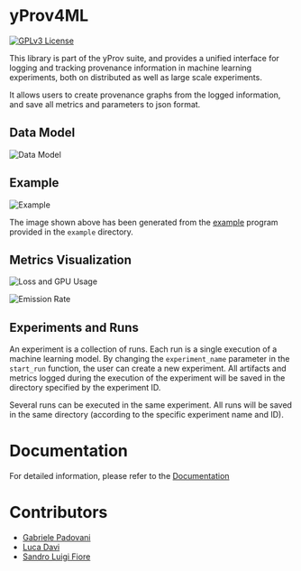 # yProv4ML

[![GPLv3 License](https://img.shields.io/badge/License-GPL%20v3-yellow.svg)](https://opensource.org/licenses/)

This library is part of the yProv suite, and provides a unified interface for logging and tracking provenance information in machine learning experiments, both on distributed as well as large scale experiments. 

It allows users to create provenance graphs from the logged information, and save all metrics and parameters to json format.

## Data Model

![Data Model](./assets/prov4ml.datamodel.png)

## Example

![Example](./assets/example.svg)

The image shown above has been generated from the [example](./examples/mlflow_lightning.py) program provided in the ```example``` directory.

## Metrics Visualization

![Loss and GPU Usage](./assets/System_Metrics.png)

![Emission Rate](assets/Emission_Rate.png) 

## Experiments and Runs

An experiment is a collection of runs. Each run is a single execution of a machine learning model. 
By changing the ```experiment_name``` parameter in the ```start_run``` function, the user can create a new experiment. 
All artifacts and metrics logged during the execution of the experiment will be saved in the directory specified by the experiment ID. 

Several runs can be executed in the same experiment. All runs will be saved in the same directory (according to the specific experiment name and ID).

# Documentation

For detailed information, please refer to the [Documentation](https://hpci-lab.github.io/yProv4ML.github.io/)

<!-- - [Installation](./wiki/installation.md)
- [Setup](./wiki/setup.md)
- [Provenance Graph](./wiki/prov_graph.md)
- [Logging](./wiki/logging.md)
- [Prov Collection](./wiki/prov_collection.md)
- [Carbon Metrics](./wiki/carbon.md)
- [System Metrics](./wiki/system.md)
- [Time Metrics](./wiki/time.md)
- [Registering Metrics](./wiki/registering_metrics.md)
- [Usage with PyTorch](./wiki/usage_pytorch.md)
- [Usage with Lightning](./wiki/usage_lightning.md)
- [Usage with ItwinAI Logger](./wiki/usage_itwinAI_logger.md) -->

# Contributors

- [Gabriele Padovani](https://github.com/lelepado01)
- [Luca Davi](https://github.com/lucadavii)
- [Sandro Luigi Fiore](https://github.com/sandrofioretn)
